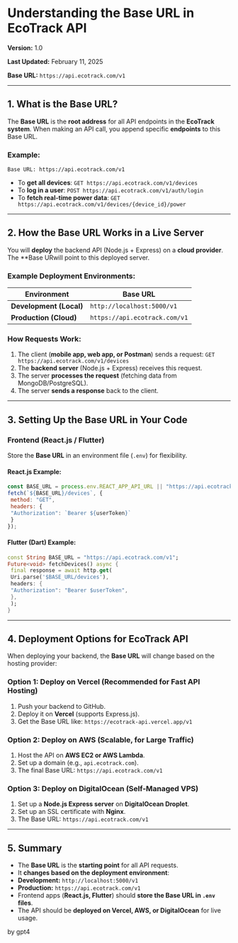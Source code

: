 # Understanding the Base URL in EcoTrack API

**Version:** 1.0

**Last Updated:** February 11, 2025

**Base URL:** `https://api.ecotrack.com/v1`

---
## 1. What is the Base URL?
The **Base URL** is the **root address** for all API endpoints in the **EcoTrack system**.
When making an API call, you append specific **endpoints** to this Base URL.
### Example:
```
Base URL: https://api.ecotrack.com/v1
```
- To **get all devices**:
 `GET https://api.ecotrack.com/v1/devices`
- To **log in a user**:
 `POST https://api.ecotrack.com/v1/auth/login`
- To **fetch real-time power data**:
 `GET https://api.ecotrack.com/v1/devices/{device_id}/power`
---
## 2. How the Base URL Works in a Live Server
You will **deploy** the backend API (Node.js + Express) on a **cloud provider**. The **Base URwill point to this deployed server.
### Example Deployment Environments:
| Environment | Base URL |
|-------------|-------------------------------|
| **Development (Local)** | `http://localhost:5000/v1` |
| **Production (Cloud)** | `https://api.ecotrack.com/v1` |
### How Requests Work:
1. The client (**mobile app, web app, or Postman**) sends a request:
 `GET https://api.ecotrack.com/v1/devices`
2. The **backend server** (Node.js + Express) receives this request.
3. The server **processes the request** (fetching data from MongoDB/PostgreSQL).
4. The server **sends a response** back to the client.
---
## 3. Setting Up the Base URL in Your Code
### Frontend (React.js / Flutter)
Store the **Base URL** in an environment file (`.env`) for flexibility.
#### React.js Example:
```js
const BASE_URL = process.env.REACT_APP_API_URL || "https://api.ecotrack.com/v1";
fetch(`${BASE_URL}/devices`, {
 method: "GET",
 headers: {
 "Authorization": `Bearer ${userToken}`
 }
});
```
#### Flutter (Dart) Example:
```dart
const String BASE_URL = "https://api.ecotrack.com/v1";
Future<void> fetchDevices() async {
 final response = await http.get(
 Uri.parse('$BASE_URL/devices'),
 headers: {
 "Authorization": "Bearer $userToken",
 },
 );
}
```
---
## 4. Deployment Options for EcoTrack API
When deploying your backend, the **Base URL** will change based on the hosting provider:
### Option 1: Deploy on Vercel (Recommended for Fast API Hosting)
1. Push your backend to GitHub.
2. Deploy it on **Vercel** (supports Express.js).
3. Get the Base URL like:
 `https://ecotrack-api.vercel.app/v1`
### Option 2: Deploy on AWS (Scalable, for Large Traffic)
1. Host the API on **AWS EC2 or AWS Lambda**.
2. Set up a domain (e.g., `api.ecotrack.com`).
3. The final Base URL:
 `https://api.ecotrack.com/v1`
### Option 3: Deploy on DigitalOcean (Self-Managed VPS)
1. Set up a **Node.js Express server** on **DigitalOcean Droplet**.
2. Set up an SSL certificate with **Nginx**.
3. The Base URL:
 `https://api.ecotrack.com/v1`
---
## 5. Summary
- The **Base URL** is the **starting point** for all API requests.
- It **changes based on the deployment environment**:
 - **Development:** `http://localhost:5000/v1`
 - **Production:** `https://api.ecotrack.com/v1`
- Frontend apps (**React.js, Flutter**) should **store the Base URL in `.env` files**.
- The API should be **deployed on Vercel, AWS, or DigitalOcean** for live usage.


by gpt4
